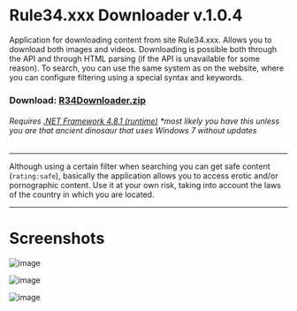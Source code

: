 # Rule34.xxx Downloader v.1.0.4

Application for downloading content from site Rule34.xxx. Allows you to download both images and videos. Downloading is possible both through the API and through HTML parsing (if the API is unavailable for some reason). To search, you can use the same system as on the website, where you can configure filtering using a special syntax and keywords.

### Download: [R34Downloader.zip](https://github.com/DaxEleven/Rule34.xxx-Downloader/releases/download/1.0.4/R34Downloader.zip)

###### Requires [.NET Framework 4.8.1 (runtime)](https://dotnet.microsoft.com/en-us/download/dotnet-framework/net481) *most likely you have this unless you are that ancient dinosaur that uses Windows 7 without updates

---

Although using a certain filter when searching you can get safe content (`rating:safe`), basically the application allows you to access erotic and/or pornographic content. Use it at your own risk, taking into account the laws of the country in which you are located.

---

# Screenshots

![image](https://user-images.githubusercontent.com/37029321/222939955-e7748d9b-54d4-445a-bb97-e71a4830ba14.png)

![image](https://user-images.githubusercontent.com/37029321/222939967-58c1db98-20ce-4e23-9e40-b6dac12adebd.png)

![image](https://user-images.githubusercontent.com/37029321/222939972-b6b35d19-9e95-4564-9162-d2ebb46c69d6.png)
